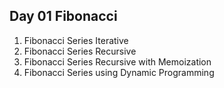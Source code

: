 ## Day 01 Fibonacci
1. Fibonacci Series Iterative
2. Fibonacci Series Recursive
3. Fibonacci Series Recursive with Memoization
4. Fibonacci Series using Dynamic Programming
